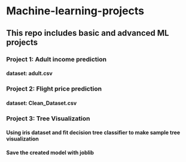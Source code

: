 # Machine-learning-projects
## This repo includes basic and advanced ML projects
### Project 1: Adult income prediction
#### dataset: adult.csv
### Project 2: Flight price prediction
#### dataset: Clean_Dataset.csv
### Project 3: Tree Visualization
#### Using iris dataset and fit decision tree classifier to make sample tree visualization
#### Save the created model with joblib
